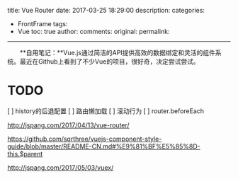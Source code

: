 title: Vue Router
date: 2017-03-25 18:29:00
description: 
categories:
- FrontFrame
tags:
- Vue
toc: true
author:
comments:
original:
permalink: 
---

　　**自用笔记：**Vue.js通过简洁的API提供高效的数据绑定和灵活的组件系统。最近在Github上看到了不少Vue的项目，很好奇，决定尝试尝试。

# TODO

[ ] history的后退配置
[ ] 路由懒加载
[ ] 滚动行为
[ ] router.beforeEach
<!-- more -->
http://jspang.com/2017/04/13/vue-router/

https://github.com/sqrthree/vuejs-component-style-guide/blob/master/README-CN.md#%E9%81%BF%E5%85%8D-this.$parent

http://jspang.com/2017/05/03/vuex/